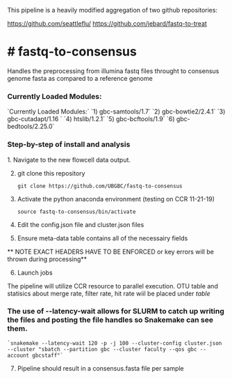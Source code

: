 This pipeline is a heavily modified aggregation of two github repositories:

https://github.com/seattleflu/
https://github.com/jebard/fastq-to-treat



<h1># fastq-to-consensus</h1>
Handles the preprocessing from illumina fastq files throught to consensus genome fasta as compared to a reference genome

<h3>Currently Loaded Modules:</h3>
`Currently Loaded Modules:`
  `1) gbc-samtools/1.7`   
  `2) gbc-bowtie2/2.4.1`  
  `3) gbc-cutadapt/1.16 `  
  `4) htslib/1.2.1`   
  `5) gbc-bcftools/1.9`   
  `6) gbc-bedtools/2.25.0`
  
<h3> Step-by-step of install and analysis </h3>
1. Navigate to the new flowcell data output.

2. git clone this repository 

    `git clone https://github.com/UBGBC/fastq-to-consensus`

3. Activate the python anaconda environment (testing on CCR 11-21-19)

    `source fastq-to-consensus/bin/activate` 

4. Edit the config.json file and cluster.json files


5. Ensure meta-data table contains all of the necessairy fields

** NOTE EXACT HEADERS HAVE TO BE ENFORCED or key errors will be thrown during processing**


6. Launch jobs

  The pipeline will utilize CCR resource to parallel execution.
  OTU table and statisics about merge rate, filter rate, hit rate wiil be placed under _table_

### The use of --latency-wait allows for SLURM to catch up writing the files and posting the file handles so Snakemake can see them.

    `snakemake --latency-wait 120 -p -j 100 --cluster-config cluster.json --cluster "sbatch --partition gbc --cluster faculty --qos gbc --account gbcstaff"`
   

7. Pipeline should result in a consensus.fasta file per sample
